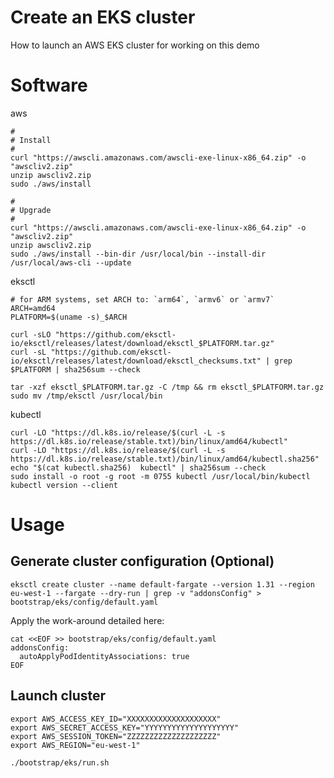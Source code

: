 # Create an EKS cluster

How to launch an AWS EKS cluster for working on this  demo

# Software

aws

```
#
# Install
#
curl "https://awscli.amazonaws.com/awscli-exe-linux-x86_64.zip" -o "awscliv2.zip"
unzip awscliv2.zip
sudo ./aws/install

#
# Upgrade
#
curl "https://awscli.amazonaws.com/awscli-exe-linux-x86_64.zip" -o "awscliv2.zip"
unzip awscliv2.zip
sudo ./aws/install --bin-dir /usr/local/bin --install-dir /usr/local/aws-cli --update
```

eksctl 

```
# for ARM systems, set ARCH to: `arm64`, `armv6` or `armv7`
ARCH=amd64
PLATFORM=$(uname -s)_$ARCH

curl -sLO "https://github.com/eksctl-io/eksctl/releases/latest/download/eksctl_$PLATFORM.tar.gz"
curl -sL "https://github.com/eksctl-io/eksctl/releases/latest/download/eksctl_checksums.txt" | grep $PLATFORM | sha256sum --check

tar -xzf eksctl_$PLATFORM.tar.gz -C /tmp && rm eksctl_$PLATFORM.tar.gz
sudo mv /tmp/eksctl /usr/local/bin
```

kubectl

```
curl -LO "https://dl.k8s.io/release/$(curl -L -s https://dl.k8s.io/release/stable.txt)/bin/linux/amd64/kubectl"
curl -LO "https://dl.k8s.io/release/$(curl -L -s https://dl.k8s.io/release/stable.txt)/bin/linux/amd64/kubectl.sha256"
echo "$(cat kubectl.sha256)  kubectl" | sha256sum --check
sudo install -o root -g root -m 0755 kubectl /usr/local/bin/kubectl
kubectl version --client
```

# Usage

## Generate cluster configuration (Optional)

```
eksctl create cluster --name default-fargate --version 1.31 --region eu-west-1 --fargate --dry-run | grep -v "addonsConfig" > bootstrap/eks/config/default.yaml
```

Apply the work-around detailed here: [](https://github.com/eksctl-io/eksctl/issues/8035)

```
cat <<EOF >> bootstrap/eks/config/default.yaml
addonsConfig:
  autoApplyPodIdentityAssociations: true
EOF
```

## Launch cluster

```
export AWS_ACCESS_KEY_ID="XXXXXXXXXXXXXXXXXXXX"
export AWS_SECRET_ACCESS_KEY="YYYYYYYYYYYYYYYYYYYY"
export AWS_SESSION_TOKEN="ZZZZZZZZZZZZZZZZZZZZ"
export AWS_REGION="eu-west-1"

./bootstrap/eks/run.sh
```
